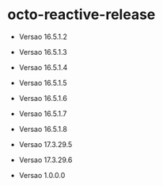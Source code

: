 # octo-reactive-release
- Versao 16.5.1.2
- Versao 16.5.1.3
- Versao 16.5.1.4
- Versao 16.5.1.5
- Versao 16.5.1.6

- Versao 16.5.1.7

- Versao 16.5.1.8

- Versao 17.3.29.5

- Versao 17.3.29.6

- Versao 1.0.0.0
